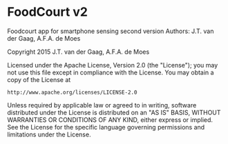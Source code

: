 # FoodCourt v2
Foodcourt app for smartphone sensing second version
Authors: J.T. van der Gaag, A.F.A. de Moes

Copyright 2015 J.T. van der Gaag, A.F.A. de Moes

Licensed under the Apache License, Version 2.0 (the "License");
you may not use this file except in compliance with the License.
You may obtain a copy of the License at

    http://www.apache.org/licenses/LICENSE-2.0

Unless required by applicable law or agreed to in writing, software
distributed under the License is distributed on an "AS IS" BASIS,
WITHOUT WARRANTIES OR CONDITIONS OF ANY KIND, either express or implied.
See the License for the specific language governing permissions and
limitations under the License.
